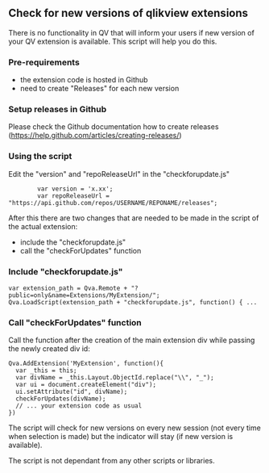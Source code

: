 ## Check for new versions of qlikview extensions

There is no functionality in QV that will inform your users if new version of your QV extension is available. This script will help you do this.

### Pre-requirements
 - the extension code is hosted in Github
 - need to create "Releases" for each new version

### Setup releases in Github

Please check the Github documentation how to create releases (https://help.github.com/articles/creating-releases/) 

### Using the script

Edit the "version" and "repoReleaseUrl" in the "checkforupdate.js"

```
		var version = 'x.xx';
		var repoReleaseUrl = "https://api.github.com/repos/USERNAME/REPONAME/releases";
```

After this there are two changes that are needed to be made in the script of the actual extension:

 - include the "checkforupdate.js" 
 - call the "checkForUpdates" function
 
### Include "checkforupdate.js"

```
var extension_path = Qva.Remote + "?public=only&name=Extensions/MyExtension/";
Qva.LoadScript(extension_path + "checkforupdate.js", function() { ...
```
### Call "checkForUpdates" function
Call the function after the creation of the main extension div while passing the newly created div id:
```
Qva.AddExtension('MyExtension', function(){
  var _this = this;
  var divName = _this.Layout.ObjectId.replace("\\", "_");
  var ui = document.createElement("div");
  ui.setAttribute("id", divName);
  checkForUpdates(divName);
  // ... your extension code as usual
})
```
The script will check for new versions on every new session (not every time when selection is made) but the indicator will stay (if new version is available).

The script is not dependant from any other scripts or libraries. 